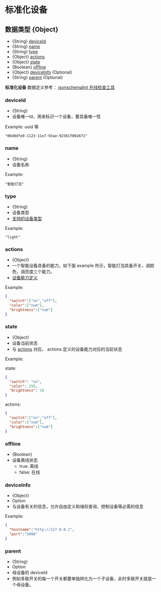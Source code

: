 # 标准化设备

## 数据类型 {Object}

- {String} [deviceId](#deviceId)
- {String} [name](#name)
- {String} [type](#type)
- {Object} [actions](#actions)
- {Object} [state](#state)
- {Boolean} [offline](#offline)
- {Object} [deviceInfo](#deviceInfo) (Optional)
- {String} [parent](#parent) (Optional)

**标准化设备** 数据定义参考： [jsonschemalint 在线检查工具](https://jsonschemalint.com/#/version/draft-04/markup/json?gist=f9b8fcb4b8e9e2761978fb9cbde48392)

### <span id = "deviceId">deviceId</span>

- {String}
- 设备唯一Id，用来标识一个设备，要具备唯一性

Example: uuid 等
```
"06d0dfe0-1123-11e7-93ae-92361f002671"
```

### <span id = "name">name</span>

- {String}
- 设备名称

Example:
```
"智能灯泡"
```

### <span id = "type">type</span>

- {String}
- 设备类型
- [支持的设备类型](type.md)

Example:
```
"light"
```

### <span id = "actions">actions</span>

- {Object}
- 一个智能设备具备的能力，如下面 example 所示，智能灯泡具备开关，调颜色，调亮度三个能力。
- [设备能力定义](actions-and-state.md)

Example:
```JSON
{
  "switch":["on","off"],
  "color":["num"],
  "brightness":["num"]
}
```

### <span id = "state">state</span>

- {Object}
- 设备当前状态
- 与 [actions](#actions) 对应， actions 定义的设备能力对应的当前状态

Example:

state:
```JSON
{
  "switch": "on",
  "color": 256,
  "brightness": 10
}
```
actions:
```JSON
{
  "switch":["on","off"],
  "color":["num"],
  "brightness":["num"]
}
```

### <span id = "offline">offline</span>

- {Boolean}
- 设备离线状态
  - true: 离线
  - false: 在线

### <span id = "deviceInfo">deviceInfo</span>

- {Object}
- Option
- 与设备有关的信息，允许自由定义和储存查询、控制设备等必需的信息

Example:
```JSON
{
  "hostname":"http://127.0.0.1",
  "port":"3000"
}
```

### <span id = "parent">parent</span>

- {String}
- Option
- 母设备的 deviceId
- 例如多联开关的每一个开关都要单独转化为一个子设备，此时多联开关就是一个母设备。

